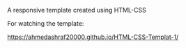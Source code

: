 A responsive template created using HTML-CSS 

For watching the template:

https://ahmedashraf20000.github.io/HTML-CSS-Templat-1/
